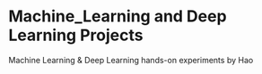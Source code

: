 # Machine_Learning and Deep Learning Projects
Machine Learning & Deep Learning hands-on experiments by Hao  


